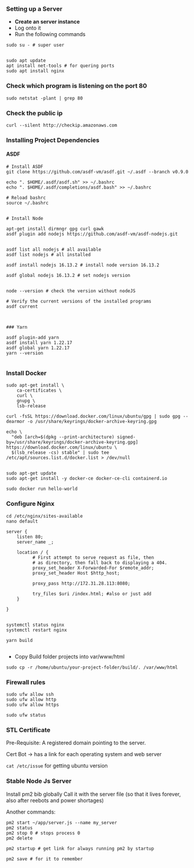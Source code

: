 ### Setting up a Server

- **Create an server instance**
- Log onto it
- Run the following commands

```
sudo su - # super user


sudo apt update
apt install net-tools # for quering ports
sudo apt install nginx
```

### Check which program is listening on the port 80

```
sudo netstat -plant | grep 80
```

### Check the public ip

```
curl --silent http://checkip.amazonaws.com

```

### Installing Project Dependencies

#### ASDF

```
# Install ASDF
git clone https://github.com/asdf-vm/asdf.git ~/.asdf --branch v0.9.0

echo ". $HOME/.asdf/asdf.sh" >> ~/.bashrc
echo ". $HOME/.asdf/completions/asdf.bash" >> ~/.bashrc

# Reload bashrc
source ~/.bashrc


# Install Node

apt-get install dirmngr gpg curl gawk
asdf plugin add nodejs https://github.com/asdf-vm/asdf-nodejs.git


asdf list all nodejs # all available
asdf list nodejs # all installed

asdf install nodejs 16.13.2 # install node version 16.13.2

asdf global nodejs 16.13.2 # set nodejs version


node --version # check the version without nodeJS

# Verify the current versions of the installed programs
asdf current



### Yarn

asdf plugin-add yarn
asdf install yarn 1.22.17
asdf global yarn 1.22.17
yarn --version


```

### Install Docker

```
sudo apt-get install \
    ca-certificates \
    curl \
    gnupg \
    lsb-release

curl -fsSL https://download.docker.com/linux/ubuntu/gpg | sudo gpg --dearmor -o /usr/share/keyrings/docker-archive-keyring.gpg

echo \
  "deb [arch=$(dpkg --print-architecture) signed-by=/usr/share/keyrings/docker-archive-keyring.gpg] https://download.docker.com/linux/ubuntu \
  $(lsb_release -cs) stable" | sudo tee /etc/apt/sources.list.d/docker.list > /dev/null


sudo apt-get update
sudo apt-get install -y docker-ce docker-ce-cli containerd.io

sudo docker run hello-world
```

### Configure Nginx

```
cd /etc/nginx/sites-available
nano default
```

```
server {
    listen 80;
    server_name _;

    location / {
          # First attempt to serve request as file, then
          # as directory, then fall back to displaying a 404.
          proxy_set_header X-Forwarded-For $remote_addr;
          proxy_set_header Host $http_host;

          proxy_pass http://172.31.28.113:8080;

          try_files $uri /index.html; #also or just add
    }

}


```

```
systemctl status nginx
systemctl restart nginx
```

```
yarn build


```

- Copy Build folder projects into var/www/html

```
sudo cp -r /home/ubuntu/your-project-folder/build/. /var/www/html
```

### Firewall rules

```
sudo ufw allow ssh
sudo ufw allow http
sudo ufw allow https

sudo ufw status
```

### STL Certificate

Pre-Requisite: A registered domain pointing to the server.

Cert Bot -> has a link for each operating system and web server

`cat /etc/issue` for getting ubuntu version

### Stable Node Js Server

Install pm2 bib globally
Call it with the server file (so that it lives forever, also after reebots and power shortages)

Another commands:

```
pm2 start ~/app/server.js --name my_server
pm2 status
pm2 stop 0 # stops process 0
pm2 delete

pm2 startup # get link for always running pm2 by startup

pm2 save # for it to remember
```
